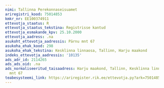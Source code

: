 ```yaml
---
nimi: Tallinna Perekonnaseisuamet
ariregistri_kood: 75014853
kmkr_nr: EE100374911
ettevotja_staatus: R
ettevotja_staatus_tekstina: Registrisse kantud
ettevotja_esmakande_kpv: 25.10.2000
ettevotja_aadress: .na
asukoht_ettevotja_aadressis: Pärnu mnt 67
asukoha_ehak_kood: 298
asukoha_ehak_tekstina: Kesklinna linnaosa, Tallinn, Harju maakond
indeks_ettevotja_aadressis: '10135'
ads_adr_id: 2114265
ads_ads_oid: .na
ads_normaliseeritud_taisaadress: Harju maakond, Tallinn, Kesklinna linnaosa, Pärnu
  mnt 67
teabesysteemi_link: https://ariregister.rik.ee/ettevotja.py?ark=75014853&ref=rekvisiidid
---
```


